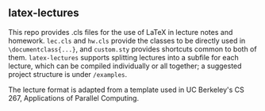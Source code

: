 ## latex-lectures

This repo provides .cls files for the use of LaTeX in lecture notes and homework. `lec.cls` and `hw.cls` provide the classes to be directly used in `\documentclass{...}`, and `custom.sty` provides shortcuts common to both of them. `latex-lectures` supports splitting lectures into a subfile for each lecture, which can be compiled individually or all together; a suggested project structure is under `/examples`.

The lecture format is adapted from a template used in UC Berkeley's CS 267, Applications of Parallel Computing.